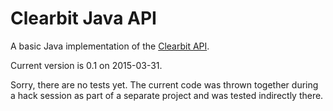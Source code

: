 # Clearbit Java API

A basic Java implementation of the [Clearbit API](https://clearbit.com/docs).

Current version is 0.1 on 2015-03-31.

Sorry, there are no tests yet.  The current code was thrown together during a hack session as part of a separate
project and was tested indirectly there.